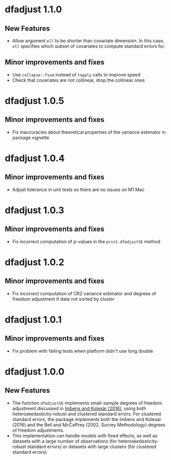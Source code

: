 # dfadjust 1.1.0

## New Features

- Allow argument `ell` to be shorter than covariate dimension. In this case,
  `ell` specifies which subset of covariates to compute standard errors for.

## Minor improvements and fixes

- Use `collapse::fsum` instead of `tapply` calls to improve speed
- Check that covariates are not collinear, drop the collinear ones

# dfadjust 1.0.5

## Minor improvements and fixes

- Fix inaccuracies about theoretical properties of the variance estimator in
  package vignette

# dfadjust 1.0.4

## Minor improvements and fixes

- Adjust tolerance in unit tests so there are no issues on M1 Mac

# dfadjust 1.0.3

## Minor improvements and fixes

- Fix incorrect computation of p-values in the `print.dfadjustSE` method

# dfadjust 1.0.2

## Minor improvements and fixes

- Fix incorrect computation of CR2 variance estimator and degrees of freedom
  adjustment if data not sorted by cluster

# dfadjust 1.0.1

## Minor improvements and fixes

- Fix problem with failing tests when platform didn't use long double

# dfadjust 1.0.0

## New Features

- The function `dfadjustSE` implements small-sample degrees of freedom
  adjustment discussed in [Imbens and Kolesár
  (2016)](https://www.doi.org/10.1162/REST_a_00552), using
  both heteroskedasticity-robust and clustered standard errors. For clustered
  standard errors, the package implements both the Imbens and Kolesár (2016) and
  the Bell and McCaffrey (2002, Survey Methodology) degrees of freedom
  adjustments.
- This implementation can handle models with fixed effects, as well as datasets
  with a large number of observations (for heteroskedasticity-robust standard
  errors) or datasets with large clusters (for clustered standard errors)
